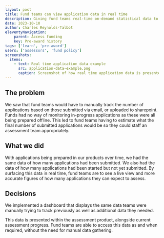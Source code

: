```yaml
---
layout: post
title: Fund teams can view application data in real time
description: Giving fund teams real-time on-demand statistical data to help them plan resource allocation and reduce support requests.
date: 2023-10-10
author: Charles Reynolds-Talbot
eleventyNavigation:
    parent: Access funding
    key: Pre-award history
tags: ['learn', 'pre-award'] 
users: ['assessors', 'fund policy']
screenshots:
  items:
    - text: Real time application data example
      src: application-data-example.png
      caption: Screenshot of how real time application data is presented to fund policy and assessment teams
---
```


## The problem
We saw that fund teams would have to manually track the number of applications based on those submitted via email, or uploaded to sharepoint. Funds had no way of monitoring in-progress applications as these were all being prepared offline. This led to fund teams having to estimate what the final number of submitted applications would be so they could staff an assessment team appropriately.

## What we did
With applications being prepared in our products over time, we had the same data of how many applications had been submitted. We also had the data of how many applications had been started but not yet submitted. By surfacing this data in real time, fund teams are to see a live view and more accurate figures of how many applications they can expect to assess.

## Decisions
We implemented a dashboard that displays the same data teams were manually trying to track previously as well as additional data they needed.

This data is presented within the assessment product, alongside current assessment progress. Fund teams are able to access this data as and when required, without the need for manual data gathering. 